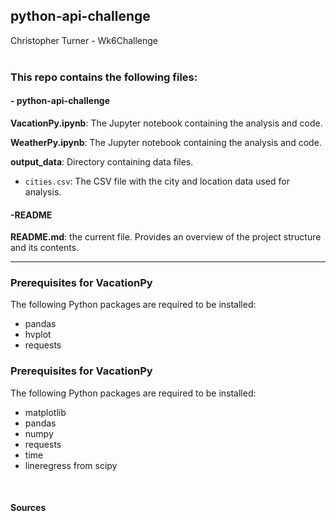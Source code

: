 ## python-api-challenge
Christopher Turner - Wk6Challenge
<br>
<br>

### This repo contains the following files:
 
#### - python-api-challenge

**VacationPy.ipynb**: The Jupyter notebook containing the analysis and code.

**WeatherPy.ipynb**: The Jupyter notebook containing the analysis and code.

**output_data**: Directory containing data files.

 - `cities.csv`: The CSV file with the city and location data used for analysis.

#### -README

**README.md**: the current file. Provides an overview of the project structure and its contents.
 <br> 
___________________________________________________

### Prerequisites for VacationPy
The following Python packages are required to be installed:
- pandas
- hvplot
- requests

### Prerequisites for VacationPy
The following Python packages are required to be installed:
- matplotlib
- pandas
- numpy
- requests
- time
- lineregress from scipy

 <br> 

#### Sources


